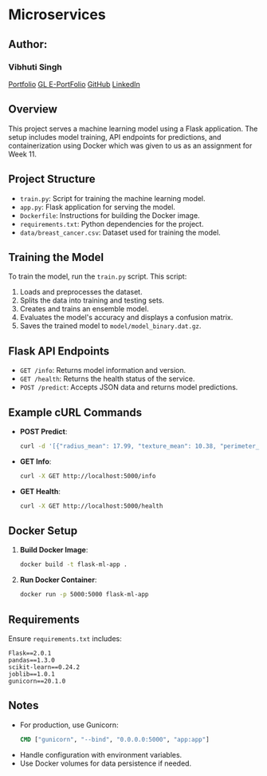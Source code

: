 # Microservices

## Author:
### Vibhuti Singh
[Portfolio](https://vibhuti019.github.io/) [GL E-PortFolio](https://eportfolio.mygreatlearning.com/vibhuti-singh2) [GitHub](https://github.com/vibhuti019) [LinkedIn](https://www.linkedin.com/in/vibhuti019/)

## Overview
This project serves a machine learning model using a Flask application. The setup includes model training, API endpoints for predictions, and containerization using Docker which was given to us as an assignment for Week 11.

## Project Structure
- `train.py`: Script for training the machine learning model.
- `app.py`: Flask application for serving the model.
- `Dockerfile`: Instructions for building the Docker image.
- `requirements.txt`: Python dependencies for the project.
- `data/breast_cancer.csv`: Dataset used for training the model.

## Training the Model
To train the model, run the `train.py` script. This script:
1. Loads and preprocesses the dataset.
2. Splits the data into training and testing sets.
3. Creates and trains an ensemble model.
4. Evaluates the model's accuracy and displays a confusion matrix.
5. Saves the trained model to `model/model_binary.dat.gz`.

## Flask API Endpoints
- `GET /info`: Returns model information and version.
- `GET /health`: Returns the health status of the service.
- `POST /predict`: Accepts JSON data and returns model predictions.

## Example cURL Commands
- **POST Predict**:
  ```sh
  curl -d '[{"radius_mean": 17.99, "texture_mean": 10.38, "perimeter_mean": 122.8, "area_mean": 1001.0, "smoothness_mean": 0.1184, "compactness_mean": 0.2776, "concavity_mean": 0.3001, "concave points_mean": 0.1471, "symmetry_mean": 0.2419, "fractal_dimension_mean": 0.07871, "radius_se": 1.095, "texture_se": 0.9053, "perimeter_se": 8.589, "area_se": 153.4, "smoothness_se": 0.006399, "compactness_se": 0.04904, "concavity_se": 0.05373, "concave points_se": 0.01587, "symmetry_se": 0.03003, "fractal_dimension_se": 0.006193, "radius_worst": 25.38, "texture_worst": 17.33, "perimeter_worst": 184.6, "area_worst": 2019.0, "smoothness_worst": 0.1622, "compactness_worst": 0.6656, "concavity_worst": 0.7119, "concave points_worst": 0.2654, "symmetry_worst": 0.4601, "fractal_dimension_worst": 0.1189}]' -H "Content-Type: application/json" -X POST http://localhost:5000/predict
  ```
- **GET Info**:
  ```sh
  curl -X GET http://localhost:5000/info
  ```
- **GET Health**:
  ```sh
  curl -X GET http://localhost:5000/health
  ```

## Docker Setup
1. **Build Docker Image**:
   ```sh
   docker build -t flask-ml-app .
   ```
2. **Run Docker Container**:
   ```sh
   docker run -p 5000:5000 flask-ml-app
   ```

## Requirements
Ensure `requirements.txt` includes:
```
Flask==2.0.1
pandas==1.3.0
scikit-learn==0.24.2
joblib==1.0.1
gunicorn==20.1.0
```

## Notes
- For production, use Gunicorn:
  ```dockerfile
  CMD ["gunicorn", "--bind", "0.0.0.0:5000", "app:app"]
  ```
- Handle configuration with environment variables.
- Use Docker volumes for data persistence if needed.
